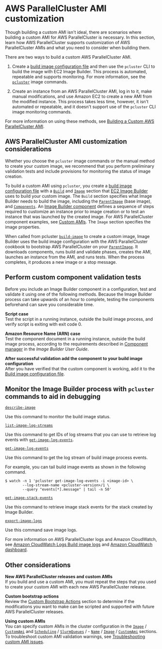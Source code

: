 # AWS ParallelCluster AMI customization<a name="custom-ami-v3"></a>

Though building a custom AMI isn't ideal, there are scenarios where building a custom AMI for AWS ParallelCluster is necessary\. In this section, learn how AWS ParallelCluster supports customization of AWS ParallelCluster AMIs and what you need to consider when building them\.

There are two ways to build a custom AWS ParallelCluster AMI\.

1. Create a [build image configuration file](image-builder-configuration-file-v3.md) and then use the `pcluster` CLI to build the image with EC2 Image Builder\. This process is automated, repeatable and supports monitoring\. For more information, see the [`pcluster`](pcluster-v3.md) image commands\.

1. Create an instance from an AWS ParallelCluster AMI, log in to it, make manual modifications, and use Amazon EC2 to create a new AMI from the modified instance\. This process takes less time, however, it isn't automated or repeatable, and it doesn't support use of the `pcluster` CLI image monitoring commands\.

For more information on using these methods, see [Building a Custom AWS ParallelCluster AMI](building-custom-ami-v3.md)\.

## AWS ParallelCluster AMI customization considerations<a name="custom-ami-considerations-v3"></a>

Whether you choose the `pcluster` image commands or the manual method to create your custom image, we recommend that you perform preliminary validation tests and include provisions for monitoring the status of image creation\.

To build a custom AMI using `pcluster`, you create a [build image configuration file](image-builder-configuration-file-v3.md) with a [`Build`](Build-v3.md) and [`Image`](Image-v3.md#Image-v3.properties) section that [EC2 Image Builder](https://docs.aws.amazon.com/imagebuilder/latest/userguide/what-is-image-builder.html) uses to build your custom image\. The `Build` section specifies what Image Builder needs to build the image, including the [`ParentImage`](Build-v3.md#yaml-build-image-Build-ParentImage) \(base image\), and [`Components`](Build-v3.md#Build-v3-Components)\. An [Image Builder component](https://docs.aws.amazon.com/imagebuilder/latest/userguide/toe-component-manager.html) defines a sequence of steps required to customize an instance prior to image creation or to test an instance that was launched by the created image\. For AWS ParallelCluster component examples, see [Custom AMIs](https://catalog.prod.workshops.aws/workshops/e2f40d13-8082-4718-909b-6cdc3155ae41/examples/custom-ami)\. The `Image` section specifies the image properties\.

When called from pcluster [`build-image`](pcluster.build-image-v3.md) to create a custom image, Image Builder uses the build image configuration with the AWS ParallelCluster cookbook to bootstrap AWS ParallelCluster on your [`ParentImage`](Build-v3.md#yaml-build-image-Build-ParentImage)\. It downloads components, runs build and validate phases, creates the AMI, launches an instance from the AMI, and runs tests\. When the process completes, it produces a new image or a stop message\.

## Perform custom component validation tests<a name="custom-ami-validation-v3"></a>

Before you include an Image Builder component in a configuration, test and validate it using one of the following methods\. Because the Image Builder process can take upwards of an hour to complete, testing the components beforehand can save you considerable time\.

**Script case**  
Test the script in a running instance, outside the build image process, and verify script is exiting with exit code 0\.

**Amazon Resource Name \(ARN\) case**  
Test the component document in a running instance, outside the build image process, according to the requirements described in [Component manager](https://docs.aws.amazon.com/imagebuilder/latest/userguide/toe-component-manager.html) in the *Image Builder User Guide*\.

**After successful validation add the component to your build image configuration**  
After you have verified that the custom component is working, add it to the [Build image configuration file](image-builder-configuration-file-v3.md)\.

## Monitor the Image Builder process with `pcluster` commands to aid in debugging<a name="custom-ami-monitor-v3"></a>

[`describe-image`](pcluster.describe-image-v3.md)

Use this command to monitor the build image status\.

[`list-image-log-streams`](pcluster.list-image-log-streams-v3.md)

Use this command to get IDs of log streams that you can use to retrieve log events with [`get-image-log-events`](pcluster.get-image-log-events-v3.md)\.

[`get-image-log-events`](pcluster.get-image-log-events-v3.md)

Use this command to get the log stream of build image process events\.

For example, you can tail build image events as shown in the following command\.

```
$ watch -n 1 'pcluster get-image-log-events -i <image-id> \
        --log-stream-name <pcluster-version>/1 \
        --query "events[*].message" | tail -n 50'
```

[`get-image-stack-events`](pcluster.get-image-stack-events-v3.md)

Use this command to retrieve image stack events for the stack created by Image Builder\.

[`export-image-logs`](pcluster.export-image-logs-v3.md)

Use this command save image logs\.

For more information on AWS ParallelCluster logs and Amazon CloudWatch, see [Amazon CloudWatch Logs Build image logs](cloudwatch-logs-v3.md#cloudwatch-logs-build-images) and [Amazon CloudWatch dashboard](cloudwatch-dashboard-v3.md)\.

## Other considerations<a name="custom-ami-other-v3"></a>

**New AWS ParallelCluster releases and custom AMIs**  
If you build and use a custom AMI, you must repeat the steps that you used to create your custom AMI with each new AWS ParallelCluster release\.

**Custom bootstrap actions**  
Review the [Custom Bootstrap Actions](custom-bootstrap-actions-v3.md) section to determine if the modifications you want to make can be scripted and supported with future AWS ParallelCluster releases\.

**Using custom AMIs**  
You can specify custom AMIs in the cluster configuration in the [`Image`](Image-v3.md) / [`CustomAmi`](Image-v3.md#yaml-Image-CustomAmi) and [`Scheduling`](Scheduling-v3.md) / [`SlurmQueues`](Scheduling-v3.md#Scheduling-v3-SlurmQueues) / \- [`Name`](Scheduling-v3.md#yaml-Scheduling-SlurmQueues-Name) / [`Image`](Scheduling-v3.md#Scheduling-v3-SlurmQueues-Image) / [`CustomAmi`](Scheduling-v3.md#yaml-Scheduling-SlurmQueues-Image-CustomAmi) sections\.  
To troubleshoot custom AMI validation warnings, see [Troubleshooting custom AMI issues](troubleshooting-v3.md#troubleshooting-v3-custom-amis)\.
